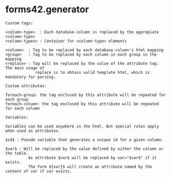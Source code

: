 # forms42.generator

	Custom tags:

	<column-type>  : Each database-column is replaced by the appropiate <column-type>
	<column-types> : Container for <column-type> elements

	<column>  : Tag to be replaced by each database-column's html mapping
	<group>   : Tag to be replaced by each column in each group in the mapping
	<replace> : Tag will be replaced by the value of the attribute tag. The main usage of
		         replace is to obtain valid template html, which is mandatory for parsing.

	Custom attributes:

	foreach-group: the tag enclosed by this attribute will be repeated for each group
	foreach-column: the tag enclosed by this attribute will be repeated for each column

	Variables:

	Variables can be used anywhere in the html. But special rules apply when used as attributes.

	$id$ : Pseudo variable that generates a unique id for a given column.

	$var$ : Will be replaced by the value defined by either the column or the table.
			  As attribute $var$ will be replaced by var="$var$" if it exists.
			  The form ${var}$ will create an attribute named by the content of var if var exists.
